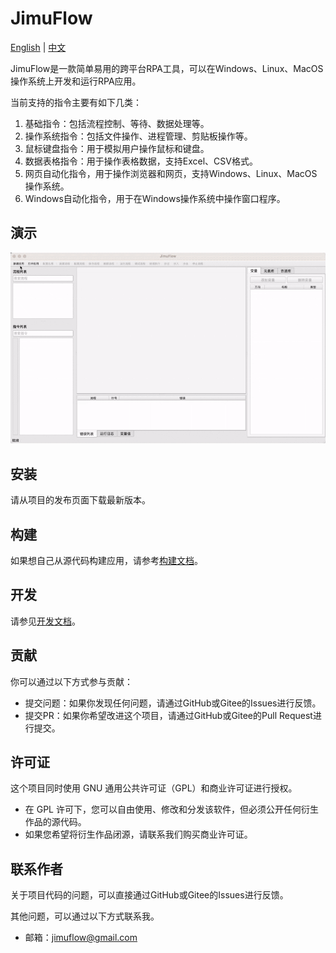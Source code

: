 # JimuFlow

[English](README_en.md) | [中文](README.md)

JimuFlow是一款简单易用的跨平台RPA工具，可以在Windows、Linux、MacOS操作系统上开发和运行RPA应用。

当前支持的指令主要有如下几类：

1. 基础指令：包括流程控制、等待、数据处理等。
2. 操作系统指令：包括文件操作、进程管理、剪贴板操作等。
3. 鼠标键盘指令：用于模拟用户操作鼠标和键盘。
4. 数据表格指令：用于操作表格数据，支持Excel、CSV格式。
5. 网页自动化指令，用于操作浏览器和网页，支持Windows、Linux、MacOS操作系统。
6. Windows自动化指令，用于在Windows操作系统中操作窗口程序。

## 演示

![演示视频](docs/zh/manual/demo.gif)

## 安装

请从项目的发布页面下载最新版本。

## 构建

如果想自己从源代码构建应用，请参考[构建文档](docs/zh/develop/build.md)。

## 开发

请参见[开发文档](docs/zh/develop/readme.md)。

## 贡献

你可以通过以下方式参与贡献：

- 提交问题：如果你发现任何问题，请通过GitHub或Gitee的Issues进行反馈。
- 提交PR：如果你希望改进这个项目，请通过GitHub或Gitee的Pull Request进行提交。

## 许可证

这个项目同时使用 GNU 通用公共许可证（GPL）和商业许可证进行授权。

- 在 GPL 许可下，您可以自由使用、修改和分发该软件，但必须公开任何衍生作品的源代码。
- 如果您希望将衍生作品闭源，请联系我们购买商业许可证。

## 联系作者

关于项目代码的问题，可以直接通过GitHub或Gitee的Issues进行反馈。

其他问题，可以通过以下方式联系我。

- 邮箱：jimuflow@gmail.com
